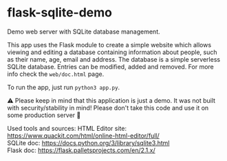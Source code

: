 # flask-sqlite-demo
Demo web server with SQLite database management.

This app uses the Flask module to create a simple website which allows viewing and editing a database containing information about people, such as their name, age, email and address.
The database is a simple serverless SQLite database. Entries can be modified, added and removed. For more info check the `web/doc.html` page.

To run the app, just run `python3 app.py`.

⚠️ Please keep in mind that this application is just a demo. It was not built with security/stability in mind! Please don't take this code and use it on some production server 🙂

Used tools and sources:
HTML Editor site: https://www.quackit.com/html/online-html-editor/full/  
SQLite doc: https://docs.python.org/3/library/sqlite3.html  
Flask doc: https://flask.palletsprojects.com/en/2.1.x/  

